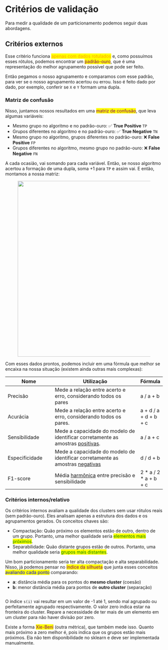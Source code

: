 # Critérios de validação

Para medir a qualidade de um particionamento podemos seguir duas abordagens.

## Critérios externos

Esse critério funciona <mark style="color:orange;">apenas com dados rotulados</mark> e, como possuímos esses rótulos, podemos encontrar um <mark style="color:purple;">padrão-ouro</mark>, que é uma representação do melhor agrupamento possível que pode ser feito.

Então pegamos o nosso agrupamento e comparamos com esse padrão, para ver se o nosso agrupamento acertou ou errou. Isso é feito dado por dado, por exemplo, conferir se `X` e `Y` formam uma dupla.

### Matriz de confusão

Nisso, juntamos nossos resultados em uma <mark style="color:purple;">matriz de confusão</mark>, que leva algumas variáveis:

* Mesmo grupo no algoritmo e no padrão-ouro: ✅ **True Positive** `TP`
* Grupos diferentes no algoritmo e no padrão-ouro: ✅ **True Negative** `TN`
* Mesmo grupo no algoritmo, grupos diferentes no padrão-ouro: ❌ **False Positive** `FP`
* Grupos diferentes no algoritmo, mesmo grupo no padrão-ouro: ❌ **False Negative** `FN`

A cada ocasião, vai somando para cada variável. Então, se nosso algoritmo acertou a formação de uma dupla, soma +1 para `TP` e assim vai. E então, montamos a nossa matriz:

<figure><img src="../../../../.gitbook/assets/matriz confusão.png" alt="" width="563"><figcaption></figcaption></figure>

Com esses dados prontos, podemos incluir em uma fórmula que melhor se encaixa na nossa situação (existem ainda outras mais complexas):

<table><thead><tr><th width="154">Nome</th><th width="383">Utilização</th><th>Fórmula</th></tr></thead><tbody><tr><td>Precisão</td><td>Mede a relação entre acerto e erro, considerando todos os pares</td><td>a / a + b</td></tr><tr><td>Acurácia</td><td>Mede a relação entre acerto e erro, considerando todos os pares.</td><td>a + d / a + d + b + c</td></tr><tr><td>Sensibilidade</td><td>Mede a capacidade do modelo de identificar corretamente as amostras <a data-footnote-ref href="#user-content-fn-1">positivas</a>.</td><td>a / a + c</td></tr><tr><td>Especificidade</td><td>Mede a capacidade do modelo de identificar corretamente as amostras <a data-footnote-ref href="#user-content-fn-2">negativas</a></td><td>d / d + b</td></tr><tr><td>F1-score</td><td>Média <a data-footnote-ref href="#user-content-fn-3">harmônica</a> entre precisão e sensibilidade</td><td>2 * a / 2 * a + b + c</td></tr></tbody></table>

### Critérios internos/relativo

Os critérios internos avaliam a qualidade dos clusters sem usar rótulos reais (sem padrão-ouro). Eles analisam apenas a estrutura dos dados e os agrupamentos gerados. Os conceitos chaves são:

* Compactação: Quão próximo os elementos estão de outro, dentro de um grupo. Portanto, uma melhor qualidade seria <mark style="color:green;">elementos mais próximos</mark>.
* Separabilidade: Quão distante grupos estão de outros. Portanto, uma melhor qualidade seria <mark style="color:green;">grupos mais distantes</mark>.

Um bom particionamento seria ter alta compactação e alta separabilidade. Nisso, já podemos pensar no <mark style="color:purple;">índice da silhueta</mark> que junta esses conceitos <mark style="color:blue;">avaliando cada ponto</mark> comparando:

* **a**: distância média para os pontos do **mesmo cluster** (coesão)
* **b**: menor distância média para pontos de **outro cluster** (separação)

<figure><img src="../../../../.gitbook/assets/fórmula da silhueta.png" alt=""><figcaption></figcaption></figure>

O índice `s(i)` vai resultar em um valor de -1 até 1, sendo mal agrupado ou perfeitamente agrupado respectivamente. O valor zero indica estar na fronteira do cluster. Repare a necessidade de ter mais de um elemento em um cluster para não haver divisão por zero.

Existe a forma <mark style="color:purple;">Xie-Beni</mark> (outra métrica), que também mede isso. Quanto mais próximo a zero melhor é, pois indica que os grupos estão mais próximos. Ela não tem disponibilidade no sklearn e deve ser implementada manualmente.

[^1]: Útil em problemas onde é mais crítico detectar a classe positiva, como diagnóstico    \
    médico.

[^2]: Essencial quando um falso positivo pode ser problemático (ex: alarme falso de    \
    fraude bancária).

[^3]: É útil quando há um desequilíbrio entre as classes e não queremos favorecer uma    \
    métrica sobre a outra.
